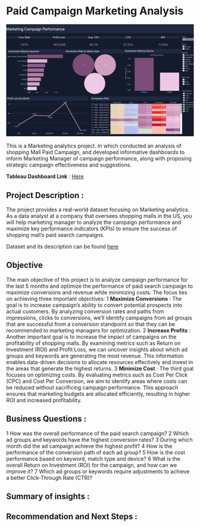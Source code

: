 # Paid Campaign Marketing Analysis
![](https://github.com/poojapatel26/Marketing-Analytics/blob/main/tableau_dashboard.png)

This is a Marketing analytics project. In which conducted an analysis of shopping Mall Paid Campaign, and developed informative dashboards to inform Marketing Manager of campaign performance, along with proposing strategic campaign effectiveness and suggestions. 

**Tableau  Dashboard Link** :  [Here](https://public.tableau.com/app/profile/poojapatel26/viz/PaidSearchCampaignPerformanceDashboard_17214137761920/Dashboard)

## Project Description :
The project provides a real-world dataset focusing on Marketing analytics. As a data analyst at a company that oversees shopping malls in the US, you will help marketing manager to analyze the campaign performance and maximize key performance indicators (KPIs) to ensure the success of shopping mall’s paid search campaigns.

Dataset and its description can be found [here](https://www.kaggle.com/datasets/marceaxl82/shopping-mall-paid-search-campaign-dataset?resource=download)

## Objective 
The main objective of this project is to  analyze campaign performance for the last 5 months and optimize the performance of paid search campaign to maximize conversions and revenue while minimizing costs. The focus lies on achieving three important objectives: 
  1 **Maximize Conversions** : The goal is to increase campaign’s ability to convert potential prospects into actual customers. By analyzing conversion rates and paths from impressions, clicks to conversions, we’ll identify campaigns from ad groups that are successful from a conversion standpoint so that they can be recommended to marketing managers for optimization.
  2 **Increase Profits** : Another important goal is to increase the impact of campaigns on the profitability of shopping malls. By examining metrics such as Return on Investment (ROI) and Profit Loss, we can uncover insights about which ad groups and keywords are generating the most revenue. This information enables data-driven decisions to allocate resources effectively and invest in the areas that generate the highest returns.
  3 **Minimize Cost** : The third goal focuses on optimizing costs. By evaluating metrics such as Cost Per Click (CPC) and Cost Per Conversion, we aim to identify areas where costs can be reduced without sacrificing campaign performance. This approach ensures that marketing budgets are allocated efficiently, resulting in higher ROI and increased profitability.

## Business Questions :

1 How was the overall performance of the paid search campaign?
2 Which ad groups and keywords have the highest conversion rates?
3 During which month did the ad campaign achieve the highest profit?
4 How is the performance of the conversion path of each ad group?
5 How is the cost performance based on keyword, match type and device?
6 What is the overall Return on Investment (ROI) for the campaign, and how can we improve it?
7 Which ad groups or keywords require adjustments to achieve a better Click-Through Rate (CTR)?

## Summary of insights :




## Recommendation and Next Steps : 

